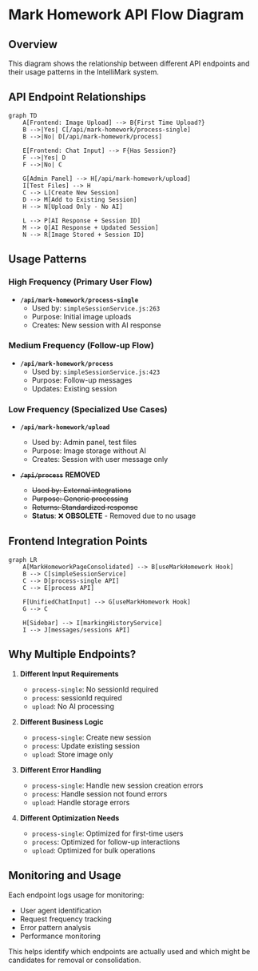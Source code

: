 # Mark Homework API Flow Diagram

## Overview
This diagram shows the relationship between different API endpoints and their usage patterns in the IntelliMark system.

## API Endpoint Relationships

```mermaid
graph TD
    A[Frontend: Image Upload] --> B{First Time Upload?}
    B -->|Yes| C[/api/mark-homework/process-single]
    B -->|No| D[/api/mark-homework/process]
    
    E[Frontend: Chat Input] --> F{Has Session?}
    F -->|Yes| D
    F -->|No| C
    
    G[Admin Panel] --> H[/api/mark-homework/upload]
    I[Test Files] --> H
    C --> L[Create New Session]
    D --> M[Add to Existing Session]
    H --> N[Upload Only - No AI]
    
    L --> P[AI Response + Session ID]
    M --> Q[AI Response + Updated Session]
    N --> R[Image Stored + Session ID]
```

## Usage Patterns

### High Frequency (Primary User Flow)
- **`/api/mark-homework/process-single`**
  - Used by: `simpleSessionService.js:263`
  - Purpose: Initial image uploads
  - Creates: New session with AI response

### Medium Frequency (Follow-up Flow)
- **`/api/mark-homework/process`**
  - Used by: `simpleSessionService.js:423`
  - Purpose: Follow-up messages
  - Updates: Existing session

### Low Frequency (Specialized Use Cases)
- **`/api/mark-homework/upload`**
  - Used by: Admin panel, test files
  - Purpose: Image storage without AI
  - Creates: Session with user message only

- ~~**`/api/process`**~~ **REMOVED**
  - ~~Used by: External integrations~~
  - ~~Purpose: Generic processing~~
  - ~~Returns: Standardized response~~
  - **Status**: ❌ **OBSOLETE** - Removed due to no usage

## Frontend Integration Points

```mermaid
graph LR
    A[MarkHomeworkPageConsolidated] --> B[useMarkHomework Hook]
    B --> C[simpleSessionService]
    C --> D[process-single API]
    C --> E[process API]
    
    F[UnifiedChatInput] --> G[useMarkHomework Hook]
    G --> C
    
    H[Sidebar] --> I[markingHistoryService]
    I --> J[messages/sessions API]
```

## Why Multiple Endpoints?

1. **Different Input Requirements**
   - `process-single`: No sessionId required
   - `process`: sessionId required
   - `upload`: No AI processing

2. **Different Business Logic**
   - `process-single`: Create new session
   - `process`: Update existing session
   - `upload`: Store image only

3. **Different Error Handling**
   - `process-single`: Handle new session creation errors
   - `process`: Handle session not found errors
   - `upload`: Handle storage errors

4. **Different Optimization Needs**
   - `process-single`: Optimized for first-time users
   - `process`: Optimized for follow-up interactions
   - `upload`: Optimized for bulk operations

## Monitoring and Usage

Each endpoint logs usage for monitoring:
- User agent identification
- Request frequency tracking
- Error pattern analysis
- Performance monitoring

This helps identify which endpoints are actually used and which might be candidates for removal or consolidation.
